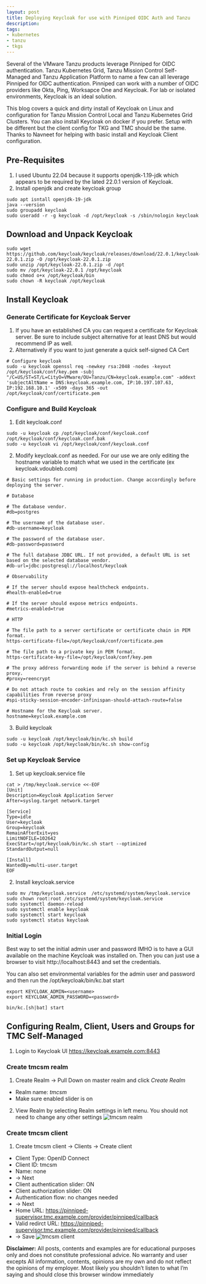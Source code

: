 ```yaml
---
layout: post
title: Deploying Keycloak for use with Pinniped OIDC Auth and Tanzu
description:
tags:
- kubernetes
- tanzu
- tkgs
---
```


Several of the VMware Tanzu products leverage Pinniped for OIDC authentication. Tanzu Kubernetes Grid, Tanzu Mission Control Self-Managed and Tanzu Application Platform to name a few can all leverage Pinniped for OIDC authentication.  Pinniped can work with a number of OIDC providers like Okta, Ping, Worksapce One and Keycloak.  For lab or isolated environments, Keycloak is an ideal solution.

This blog covers a quick and dirty install of Keycloak on Linux and configuration for Tanzu Mission Control Local and Tanzu Kubernetes Grid Clusters.  You can also install Keycloak on docker if you prefer.  Setup with be different but the client config for TKG and TMC should be the same.  Thanks to Navneet for helping with basic install and Keycloak Client configuration.

## Pre-Requisites

1. I used Ubuntu 22.04 because it supports openjdk-1.19-jdk which appears to be required by the lated 22.0.1 version of Keycloak.
2. Install openjdk and create keycloak group
```
sudo apt isntall openjdk-19-jdk
java --version
sudo groupadd keycloak
sudo useradd -r -g keycloak -d /opt/keycloak -s /sbin/nologin keycloak
```
## Download and Unpack Keycloak
```
sudo wget https://github.com/keycloak/keycloak/releases/download/22.0.1/keycloak-22.0.1.zip -O /opt/keycloak-22.0.1.zip
sudo unzip /opt/keycloak-22.0.1.zip -d /opt
sudo mv /opt/keycloak-22.0.1 /opt/keycloak
sudo chmod o+x /opt/keycloak/bin
sudo chown -R keycloak /opt/keycloak
```
## Install Keycloak

### Generate Certificate for Keycloak Server

1. If you have an established CA you can request a certificate for Keycloak server.  Be sure to include subject alternative for at least DNS but would recommend IP as well.
2. Alternatively if you want to just generate a quick self-signed CA Cert 
```
# Configure keycloak
sudo -u keycloak openssl req -newkey rsa:2048 -nodes -keyout /opt/keycloak/conf/key.pem -subj "/C=US/ST=ST/L=CityO=VMware/OU=Tanzu/CN=keycloak.example.com" -addext 'subjectAltName = DNS:keycloak.example.com, IP:10.197.107.63, IP:192.168.10.1' -x509 -days 365 -out /opt/keycloak/conf/certificate.pem
```
### Configure and Build Keycloak

1. Edit keycloak.conf
```
sudo -u keycloak cp /opt/keycloak/conf/keycloak.conf /opt/keycloak/conf/keycloak.conf.bak
sudo -u keycloak vi /opt/keycloak/conf/keycloak.conf
```
2. Modify keycloak.conf as needed.  For our use we are only editing the hostname variable to match what we used in the certificate (ex keycloak.vdoubleb.com)
```
# Basic settings for running in production. Change accordingly before deploying the server.

# Database

# The database vendor.
#db=postgres

# The username of the database user.
#db-username=keycloak

# The password of the database user.
#db-password=password

# The full database JDBC URL. If not provided, a default URL is set based on the selected database vendor.
#db-url=jdbc:postgresql://localhost/keycloak

# Observability

# If the server should expose healthcheck endpoints.
#health-enabled=true

# If the server should expose metrics endpoints.
#metrics-enabled=true

# HTTP

# The file path to a server certificate or certificate chain in PEM format.
https-certificate-file=/opt/keycloak/conf/certificate.pem

# The file path to a private key in PEM format.
https-certificate-key-file=/opt/keycloak/conf/key.pem

# The proxy address forwarding mode if the server is behind a reverse proxy.
#proxy=reencrypt

# Do not attach route to cookies and rely on the session affinity capabilities from reverse proxy
#spi-sticky-session-encoder-infinispan-should-attach-route=false

# Hostname for the Keycloak server.
hostname=keycloak.example.com

```
3. Build keycloak
```
sudo -u keycloak /opt/keycloak/bin/kc.sh build
sudo -u keycloak /opt/keycloak/bin/kc.sh show-config
```
### Set up Keycloak Service

1. Set up keycloak.service file
```
cat > /tmp/keycloak.service <<-EOF
[Unit]
Description=Keycloak Application Server
After=syslog.target network.target

[Service]
Type=idle
User=keycloak
Group=keycloak
RemainAfterExit=yes
LimitNOFILE=102642
ExecStart=/opt/keycloak/bin/kc.sh start --optimized
StandardOutput=null

[Install]
WantedBy=multi-user.target
EOF
```
2. Install keycloak.service
```
sudo mv /tmp/keycloak.service  /etc/systemd/system/keycloak.service 
sudo chown root:root /etc/systemd/system/keycloak.service
sudo systemctl daemon-reload
sudo systemctl enable keycloak
sudo systemctl start keycloak
sudo systemctl status keycloak
```

### Initial Login

Best way to set the initial admin user and password IMHO is to have a GUI available on the machine Keycloak was installed on.  Then you can just use a browser to visit http://localhost:8443 and set the credentials.

You can also set environmental variables for the admin user and password and then run the /opt/keycloak/bin/kc.bat start 
```
export KEYCLOAK_ADMIN=<username>
export KEYCLOAK_ADMIN_PASSWORD=<password>

bin/kc.[sh|bat] start
```

## Configuring Realm, Client, Users and Groups for TMC Self-Managed

1. Login to Keycloak UI https://keycloak.example.com:8443

### Create tmcsm realm

1. Create Realm -> Pull Down on master realm and click *Create Realm*
- Realm name: *tmcsm*
- Make sure enabled slider is on
2. View Realm by selecting Realm settings in left menu. You should not need to change any other settings
![tmcsm realm](../images/realm.jpg)

### Create tmcsm client

1. Create tmcsm client -> Clients -> Create client
- Client Type: OpenID Connect
- Client ID: tmcsm
- Name: none 
- -> Next
- Client authentication slider: ON
- Client authorization slider: ON
- Authentication flow: no changes needed
- -> Next
- Home URL: https://pinniped-supervisor.tmc.example.com/provider/pinniped/callback
- Valid redirct URL: https://pinniped-supervisor.tmc.example.com/provider/pinniped/callback
- -> Save
![tmcsm client](../images/client.jpg)

**Disclaimer:** All posts, contents and examples are for educational purposes only and does not constitute professional advice. No warranty and user excepts All information, contents, opinions are my own and do not reflect the opinions of my employer. Most likely you shouldn’t listen to what I’m saying and should close this browser window immediately
